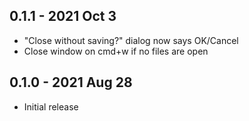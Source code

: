 ## 0.1.1 - 2021 Oct 3
- "Close without saving?" dialog now says OK/Cancel
- Close window on cmd+w if no files are open

## 0.1.0 - 2021 Aug 28
- Initial release
